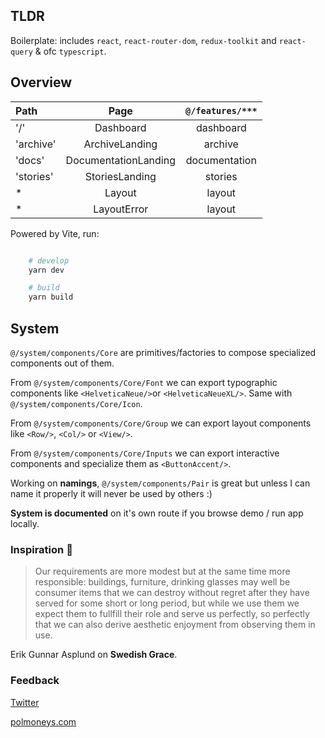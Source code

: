 ## TLDR

Boilerplate: includes `react`, `react-router-dom`, `redux-toolkit` and `react-query` & ofc `typescript`.


## Overview

| Path      |    Page    | ```@/features/***```
| :-------------- | :-----------: | :-----------: | 
| '/'       |     Dashboard      |   dashboard      | 
| 'archive'       |     ArchiveLanding      |   archive      | 
| 'docs'       |     DocumentationLanding      |   documentation      | 
| 'stories'       |     StoriesLanding      |   stories      | 
| *       |     Layout      |   layout      | 
| *       |     LayoutError      |   layout      | 


Powered by Vite, run:

```bash

    # develop
    yarn dev

    # build 
    yarn build
```

## System

```@/system/components/Core``` are primitives/factories to compose specialized components out of them. 

From ```@/system/components/Core/Font``` we can export typographic components like ```<HelveticaNeue/>```or ```<HelveticaNeueXL/>```. Same with ```@/system/components/Core/Icon```.

From ```@/system/components/Core/Group``` we can export layout components like ```<Row/>```, ```<Col/>```  or ```<View/>```.

From ```@/system/components/Core/Inputs``` we can export interactive components and specialize them as ```<ButtonAccent/>```.

Working on **namings**, ```@/system/components/Pair``` is great but unless I can name it properly it will never be used by others :) 

**System is documented** on it's own route if you browse demo / run app locally. 

### Inspiration 💐


> Our requirements are more modest but at the same time more responsible: 
> buildings, furniture, drinking glasses may well be consumer items that 
> we can destroy without regret after they have served for some short or 
> long period, but while we use them we expect them to fullfill their role and serve us perfectly, so perfectly that we can also derive aesthetic 
> enjoyment from observing them in use. 

Erik Gunnar Asplund on **Swedish Grace**.


### Feedback 


[Twitter](https://twitter.com/polmoneys)

[polmoneys.com](https://polmoneys.com)



